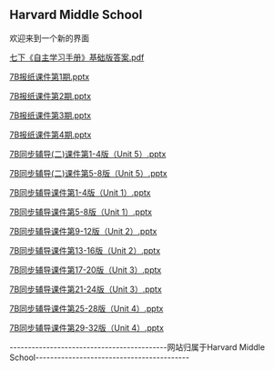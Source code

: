 ## Harvard Middle School
欢迎来到一个新的界面


[七下《自主学习手册》基础版答案.pdf](https://github.com/Nzw0906/2/files/8572146/default.pdf)


[7B报纸课件第1期.pptx](https://github.com/Nzw0906/2/files/8572192/7B.1.pptx)


[7B报纸课件第2期.pptx](https://github.com/Nzw0906/2/files/8572193/7B.2.pptx)


[7B报纸课件第3期.pptx](https://github.com/Nzw0906/2/files/8572195/7B.3.pptx)


[7B报纸课件第4期.pptx](https://github.com/Nzw0906/2/files/8572196/7B.4.pptx)


[7B同步辅导(二)课件第1-4版（Unit 5）.pptx](https://github.com/Nzw0906/2/files/8572197/7B.1-4.Unit.5.pptx)


[7B同步辅导(二)课件第5-8版（Unit 5）.pptx](https://github.com/Nzw0906/2/files/8572200/7B.5-8.Unit.5.pptx)


[7B同步辅导课件第1-4版（Unit 1）.pptx](https://github.com/Nzw0906/2/files/8572202/7B.1-4.Unit.1.pptx)


[7B同步辅导课件第5-8版（Unit 1）.pptx](https://github.com/Nzw0906/2/files/8572203/7B.5-8.Unit.1.pptx)


[7B同步辅导课件第9-12版（Unit 2）.pptx](https://github.com/Nzw0906/2/files/8572204/7B.9-12.Unit.2.pptx)


[7B同步辅导课件第13-16版（Unit 2）.pptx](https://github.com/Nzw0906/2/files/8572206/7B.13-16.Unit.2.pptx)


[7B同步辅导课件第17-20版（Unit 3）.pptx](https://github.com/Nzw0906/2/files/8572209/7B.17-20.Unit.3.pptx)


[7B同步辅导课件第21-24版（Unit 3）.pptx](https://github.com/Nzw0906/2/files/8572214/7B.21-24.Unit.3.pptx)


[7B同步辅导课件第25-28版（Unit 4）.pptx](https://github.com/Nzw0906/2/files/8572216/7B.25-28.Unit.4.pptx)


[7B同步辅导课件第29-32版（Unit 4）.pptx](https://github.com/Nzw0906/2/files/8572218/7B.29-32.Unit.4.pptx)




-------------------------------------------网站归属于Harvard Middle School------------------------------------------   
